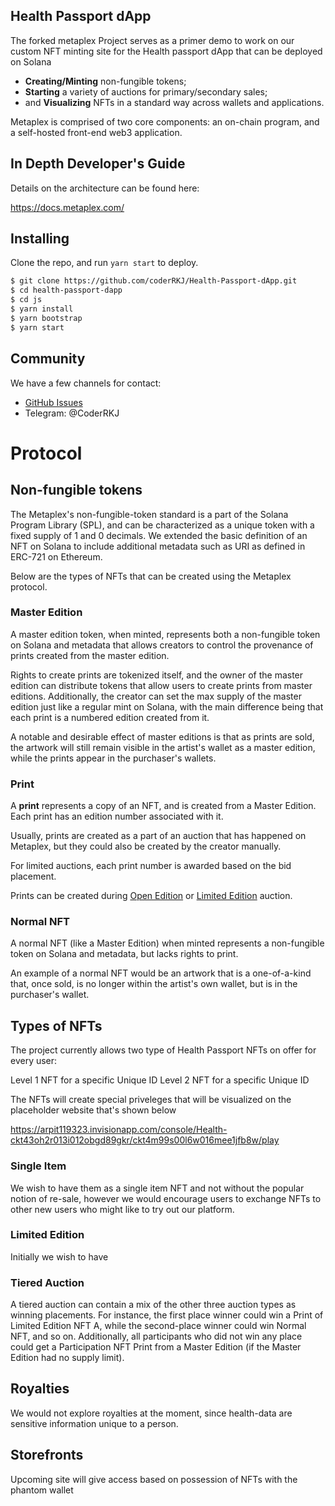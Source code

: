 ## Health Passport dApp 

The forked metaplex Project serves as a primer demo to work on our custom NFT minting site for the Health passport dApp that can be deployed on Solana

- **Creating/Minting** non-fungible tokens;
- **Starting** a variety of auctions for primary/secondary sales;
- and **Visualizing** NFTs in a standard way across wallets and applications.

Metaplex is comprised of two core components: an on-chain program, and a self-hosted front-end web3 application.

## In Depth Developer's Guide

Details on the architecture can be found here:

https://docs.metaplex.com/

## Installing

Clone the repo, and run `yarn start` to deploy.

```bash
$ git clone https://github.com/coderRKJ/Health-Passport-dApp.git
$ cd health-passport-dapp
$ cd js
$ yarn install
$ yarn bootstrap
$ yarn start
```


## Community

We have a few channels for contact:

- [GitHub Issues](https://github.com/coderRKJ/Health-Passport-dApp/issues)
- Telegram: @CoderRKJ

# Protocol

## Non-fungible tokens

The Metaplex's non-fungible-token standard is a part of the Solana Program Library (SPL), and can be characterized as a unique token with a fixed supply of 1 and 0 decimals. We extended the basic definition of an NFT on Solana to include additional metadata such as URI as defined in ERC-721 on Ethereum.

Below are the types of NFTs that can be created using the Metaplex protocol.

### **Master Edition**

A master edition token, when minted, represents both a non-fungible token on Solana and metadata that allows creators to control the provenance of prints created from the master edition.

Rights to create prints are tokenized itself, and the owner of the master edition can distribute tokens that allow users to create prints from master editions. Additionally, the creator can set the max supply of the master edition just like a regular mint on Solana, with the main difference being that each print is a numbered edition created from it.

A notable and desirable effect of master editions is that as prints are sold, the artwork will still remain visible in the artist's wallet as a master edition, while the prints appear in the purchaser's wallets.

### **Print**

A **print** represents a copy of an NFT, and is created from a Master Edition. Each print has an edition number associated with it.

Usually, prints are created as a part of an auction that has happened on Metaplex, but they could also be created by the creator manually.

For limited auctions, each print number is awarded based on the bid placement.

Prints can be created during [Open Edition](#open-edition) or [Limited Edition](#limited-edition) auction.

### Normal NFT

A normal NFT (like a Master Edition) when minted represents a non-fungible token on Solana and metadata, but lacks rights to print.

An example of a normal NFT would be an artwork that is a one-of-a-kind that, once sold, is no longer within the artist's own wallet, but is in the purchaser's wallet.

## Types of NFTs

The project currently allows two type of Health Passport NFTs on offer for every user: 

Level 1 NFT for a specific Unique ID 
Level 2 NFT for a specific Unique ID

The NFTs will create special priveleges that will be visualized on the placeholder website that's shown below

https://arpit119323.invisionapp.com/console/Health-ckt43oh2r013i012obgd89gkr/ckt4m99s00l6w016mee1jfb8w/play

### Single Item

We wish to have them as a single item NFT and not without the popular notion of re-sale, however we would encourage users to exchange NFTs to other new users who might like to try out our platform.

### Limited Edition

Initially we wish to have 

### Tiered Auction

A tiered auction can contain a mix of the other three auction types as winning placements. For instance, the first place winner could win a Print of Limited Edition NFT A, while the second-place winner could win Normal NFT, and so on. Additionally, all participants who did not win any place could get a Participation NFT Print from a Master Edition (if the Master Edition had no supply limit).

## Royalties

We would not explore royalties at the moment, since health-data are sensitive information unique to a person. 

## Storefronts

Upcoming site will give access based on possession of NFTs with the phantom wallet
